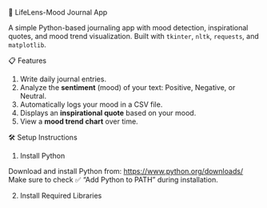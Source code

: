 🧠 LifeLens-Mood Journal App

A simple Python-based journaling app with mood detection, inspirational quotes, and mood trend visualization. Built with `tkinter`, `nltk`, `requests`, and `matplotlib`.

📋 Features

1. Write daily journal entries.
2. Analyze the **sentiment** (mood) of your text: Positive, Negative, or Neutral.
3. Automatically logs your mood in a CSV file.
4. Displays an **inspirational quote** based on your mood.
5. View a **mood trend chart** over time.

🛠 Setup Instructions

1. Install Python

Download and install Python from: https://www.python.org/downloads/  
Make sure to check ✅ “Add Python to PATH” during installation.

2. Install Required Libraries

